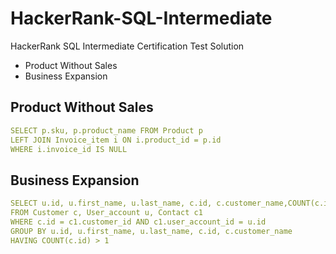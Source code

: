 # HackerRank-SQL-Intermediate
HackerRank SQL Intermediate Certification Test Solution
- Product Without Sales
- Business Expansion

## Product Without Sales
```yaml
SELECT p.sku, p.product_name FROM Product p
LEFT JOIN Invoice_item i ON i.product_id = p.id
WHERE i.invoice_id IS NULL
```

## Business Expansion
```yaml
SELECT u.id, u.first_name, u.last_name, c.id, c.customer_name,COUNT(c.id)
FROM Customer c, User_account u, Contact c1
WHERE c.id = c1.customer_id AND c1.user_account_id = u.id
GROUP BY u.id, u.first_name, u.last_name, c.id, c.customer_name
HAVING COUNT(c.id) > 1
```
